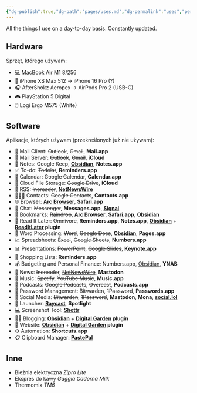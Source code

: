 ```yaml
---
{"dg-publish":true,"dg-path":"pages/uses.md","dg-permalink":"uses","permalink":"/uses/"}
---
```



All the things I use on a day-to-day basis. Constantly updated.

## Hardware

Sprzęt, którego używam:

- 💻 MacBook Air M1 8/256
- 📱 iPhone XS Max 512 → iPhone 16 Pro (?)
- 🎧 ~~AfterShokz Aeropex~~ → AirPods Pro 2 (USB-C)
- 🎮 PlayStation 5 Digital
- 🖱️ Logi Ergo M575 (White)

## Software

Aplikacje, których używam (przekreślonych już nie używam):

- 📨 Mail Client: ~~Outlook~~, ~~Gmail~~, **Mail.app**
- 📮 Mail Server: ~~Outlook~~, ~~Gmail~~, **iCloud**
- 📝 Notes: ~~Google Keep~~, **[Obsidian](https://obsidian.md/)**, **Notes.app**
- ✅ To-do: ~~Todoist~~, **Reminders.app**
- 📆 Calendar: ~~Google Calendar~~, **Calendar.app**
- 📁 Cloud File Storage: ~~Google Drive~~, **iCloud**
- 📖 RSS: ~~Inoreader~~, **[NetNewsWire](https://netnewswire.com/)**
- 🙎🏻‍♂️ Contacts: ~~Google Contacts~~, **Contacts.app**
- 🌐 Browser: **[Arc Browser](https://arc.net/gift/f70fd7c0)**, **Safari.app**
- 💬 Chat: ~~Messenger~~, **Messages.app**, **[Signal](https://www.signal.org/)**
- 🔖 Bookmarks: ~~Raindrop~~, **[Arc Browser](https://arc.net/gift/f70fd7c0)**, **Safari.app**, **[Obsidian](https://obsidian.md/)**
- 📑 Read It Later: ~~Omnivore~~, **Reminders.app**, **Notes.app**, **[Obsidian](https://obsidian.md/)** + **[ReadItLater](obsidian://show-plugin?id=obsidian-read-it-later) plugin**
- 📜 Word Processing: ~~Word~~, ~~Google Docs~~, **[Obsidian](https://obsidian.md/)**, **Pages.app**
- 📈 Spreadsheets: ~~Excel~~, ~~Google Sheets~~, **Numbers.app**
- 📊 Presentations: ~~PowerPoint~~, ~~Google Slides~~, **Keynote.app**
- 🛒 Shopping Lists: **Reminders.app**
- 💰 Budgeting and Personal Finance: ~~Numbers.app~~, ~~[Obsidian](https://obsidian.md/)~~, **YNAB**
- 📰 News: ~~Inoreader~~, ~~[NetNewsWire](https://netnewswire.com/)~~, **Mastodon**
- 🎵 Music: ~~Spotify~~, ~~YouTube Music~~, **Music.app**
- 🎤 Podcasts: ~~Google Podcasts~~, ~~Overcast~~, **Podcasts.app**
- 🔐 Password Management: ~~Bitwarden~~, ~~1Password~~, **Passwords.app**
- 🐘 Social Media: ~~Bitwarden~~, ~~1Password~~, **Mastodon**, **Mona**, **[social.lol](https://home.omg.lol/referred-by/voitech)**
- 🚀 Launcher: **[Raycast](https://www.raycast.com/)**, **Spotlight**
- 💻 Screenshot Tool: **[Shottr](https://shottr.cc/)**
- ✍🏻 Blogging: **[Obsidian](https://obsidian.md/)** + **[Digital Garden](https://github.com/oleeskild/obsidian-digital-garden) plugin**
- 🔗 Website: **[Obsidian](https://obsidian.md/)** + **[Digital Garden](https://github.com/oleeskild/obsidian-digital-garden) plugin**
- ⚙️ Automation: **Shortcuts.app**
- 📋 Clipboard Manager: **[PastePal](https://indiegoodies.com/pastepal)**

## Inne

- Bieżnia elektryczna *Zipro Lite*
- Ekspres do kawy *Gaggia Cadorna Milk*
- Thermomix *TM6*
